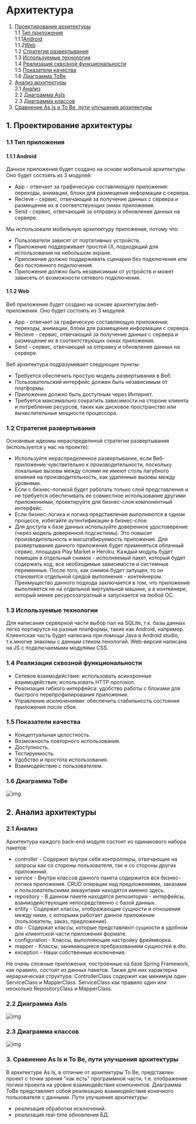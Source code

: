 # Архитектура
1. [Проектирование архитектуры](#1) <br>
  1.1 [Тип приложения](#1.1) <br>
  1.1.1[Android](#1.1.1)<br>
  1.1.2[Web](#1.1.2)<br>
  1.2 [Стратегия развертывания](#1.2) <br>
  1.3 [Используемые технологии](#1.3) <br>
  1.4 [Реализация сквозной функциональности](#1.4) <br>
  1.5 [Показатели качества](#1.5) <br>
  1.6 [Диаграмма ToBe](#1.6) <br>
2. [Анализ архитектуры](#2) <br>
  2.1 [Анализ](#2.1) <br>
  2.2 [Диаграмма AsIs](#2.2) <br>
  2.3 [Диаграмма классов](#2.3) <br>
3. [Сравнение As Is и To Be, пути улучшения архитектуры](#3) <br>  


## 1. Проектирование архитектуры <a name="1"></a>
### 1.1 Тип приложения<a name="1.1"></a>
#### 1.1.1 Android<a name="1.1.1"></a>
  Данное приложения будет создано на основе мобильной архитектуры. Оно будет состоять из 3 модулей: <br>
- App - отвечает за графическую составляющую приложения: переходы, анимации, блоки для размещения информации с сервера. 
- Recieve - сервис, отвечающий за получение данных с сервера и размещение их в соответствующих окнах приложения.
- Send - сервис, отвечающий за отправку и обновление данных на сервере.

Мы использовали мобильную архитектуру приложения, потому что:
- Пользователи зависят от портативных устройств.
- Приложение поддерживает простой UI, подходящий для использования на
небольшом экране.
- Приложение должно поддерживать сценарии без подключения или без постоянного
подключения.
- Приложение должно быть независимым от устройств и может зависеть от
возможности сетевого подключения.

#### 1.1.2 Web<a name="1.1.2"></a>

 Веб приложение будет создано на основе архитектуры веб-приложения. Оно будет состоять из 3 модулей: <br>
- App - отвечает за графическую составляющую приложения: переходы, анимации, блоки для размещения информации с сервера. 
- Recieve - сервис, отвечающий за получение данных с сервера и размещение их в соответствующих окнах приложения.
- Send - сервис, отвечающий за отправку и обновление данных на сервере.

Веб архитектура подразумевает следующие пункты:
- Требуется обеспечить простую модель развертывания в Веб.
- Пользовательский интерфейс должен быть независимым от платформы.
- Приложение должно быть доступным через Интернет.
- Требуется максимально сократить зависимости на стороне клиента и потребление
ресурсов, таких как дисковое пространство или вычислительные мощности
процессора.


### 1.2 Стратегия развертывания<a name="1.2"></a>
 Основнвые идеомы нераспределнной стратегии развертывания (используется у нас на проекте):
- Используйте нераспределенное развертывание, если Веб-приложение
чувствительно к производительности, поскольку локальные вызовы между слоями
не имеют столь пагубного влияния на производительность, как удаленные вызовы
между уровнями.
- Если с бизнес-логикой будет работать только слой представления и не требуется
обеспечивать ее совместное использование другими приложениями, проектируйте
для бизнес-слоя компонентный интерфейс.
- Если бизнес-логика и логика представления выполняются в одном процессе,
избегайте аутентификации в бизнес-слое.
- Для доступа к базе данных используйте доверенное удостоверение (через модель
доверенной подсистемы). Это повысит производительность и масштабируемость
приложения.
Для развертывания данного приложения будет применяться облачный сервис, площадка Play Market и Heroku. Каждый модуль будет помещен в отдельный снимок - исполняемый пакет, который будет содержать код, все необходимые зависимости и системные переменные. После того, как снимок будет запущен, то он становится отдельной средой выполнения - контейнером. Преимущество данного подхода заключается в том, что приложение выполняется не на отдельной виртуальной машине, а в контейнере, который менее ресурсозатратный и запускается на любой ОС.
  

### 1.3 Используемые технологии<a name="1.3"></a>
  Для написания серверной части выбор пал на SQLite, т.к. базы данных легко портирутся на разные платформы, такие как Android, например. Клиентская часть будет написана при помощи Java в Android studio, т.к.многие знакомы с данным стеком тенологий. Web-версия написана на JS с подключаемыми модулями CSS.
  
### 1.4 Реализация сквозной функциональности<a name="1.1"></a>
  - Сетевое взаимодействие: использовать асинхронные взаимодействия; использовать HTTP протокол.
  - Реализация гибкого интерфейса: удобство работы с блоками для быстрого перепрофилирования приложения.
  - Управление исключениями: обеспечить стабильность состояния приложения после сбоя.
  
### 1.5 Показатели качества<a name="1.5"></a>
  - Концептуальная целостность.
  - Возможность повторного использования.
  - Доступность.
  - Тестируемость.
  - Удобство и простота использования.
  - Взаимодействие с пользователем.
  
### 1.6 Диаграмма ToBe<a name="1.6"></a>
![img](https://github.com/LazuRR/TIPSY/blob/master/docs/mockups/deploy.jpg)

## 2. Анализ архитектуры<a name="2"></a>

### 2.1 Анализ<a name="2.1"></a>
  Архитектура каждого back-end модуля состоит из одинакового набора пакетов:
  - controller - Содержит внутри себя контроллеры, отвечающие на запросы как со стороны пользователя, так и со стороны других приложений.
  - service - Внутри классов данного пакета содержится вся бизнес-логика приложения. CRUD операции над предложениями, заказами и пользовательскими аккаунтами находятся именно здесь.
  - repository - В данном пакете находятся репозитории - интерфейсы, взаимодействующие непосредственно с базой данных.
  - entity - Содержит классы, отображающие сущности и отношения между ними, с которыми работает данное приложение (пользователь, заказ, предложение).
  - dto - Содержат классы, которые представляют сущности в удобном для клиентской части приложения формате.
  - configuration - Классы, выполняющие настройку фреймворка.
  - mapper - Классы, занимающиеся пребразованием сущностей в dto.
  - exception - Наши собственные исключения.
  
  Не очень сложные приложения, построенные на базе Spring Framework, как правило, состоят из данных пакетов. Также для них характерна иерархическая структура: ControllerClass содержит как минимум один ServiceClass и MapperClass. ServiceClass как правило один или несколько RepositoryClass и MapperClass. 
 
### 2.2 Диаграмма AsIs<a name="2.2"></a>

![img](https://github.com/LazuRR/TIPSY/blob/master/docs/mockups/component.jpg)


### 2.3 Диаграмма классов<a name="2.3"></a>

![img](https://github.com/LazuRR/TIPSY/blob/master/docs/mockups/class1.jpg)


### 3. Сравнение As Is и To Be, пути улучшения архитектуры<a name="3"></a>
   В архитектуре As Is, в отличие от архитектуры To Be, представлен проект с точки зрения "как есть" программной части, т.е. отображение логики проекта на уровне взаимодействия компонентов. Диаграмма ToBe представляет собой реализацию взаимодействия конечного пользователя с данными. 
     Пути улучшения архитектуры:
  - реализация обработки исключений.
  - реализация real-time обновления БД. 
